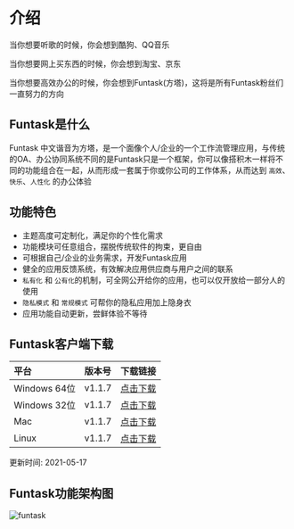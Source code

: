 # 介绍

当你想要听歌的时候，你会想到酷狗、QQ音乐

当你想要网上买东西的时候，你会想到淘宝、京东

当你想要高效办公的时候，你会想到Funtask(方塔)，这将是所有Funtask粉丝们一直努力的方向

## Funtask是什么

Funtask 中文谐音为方塔，是一个面像个人/企业的一个工作流管理应用，与传统的OA、办公协同系统不同的是Funtask只是一个框架，你可以像搭积木一样将不同的功能组合在一起，从而形成一套属于你或你公司的工作体系，从而达到 `高效`、`快乐`、`人性化` 的办公体验

## 功能特色

-   主题高度可定制化，满足你的个性化需求
-   功能模块可任意组合，摆脱传统软件的拘束，更自由
-   可根据自己/企业的业务需求，开发Funtask应用
-   健全的应用反馈系统，有效解决应用供应商与用户之间的联系
-   `私有化` 和 `公有化`的机制，可全网公开给你的应用，也可以仅开放给一部分人的使用
-   `隐私模式` 和 `常规模式` 可帮你的隐私应用加上隐身衣
-   应用功能自动更新，尝鲜体验不等待

## Funtask客户端下载

| 平台          | 版本号    | 下载链接                                                                                           |
| :---------- | :----- | :--------------------------------------------------------------------------------------------- |
| Windows 64位 | v1.1.7 | [点击下载](https://upyfuntask.suwis.com/funtask/download/windows/Funtask%20Setup%201.1.7.exe)      |
| Windows 32位 | v1.1.7 | [点击下载](https://upyfuntask.suwis.com/funtask/download/windows/Funtask%20Setup%201.1.7_ia32.exe) |
| Mac         | v1.1.7 | [点击下载](https://upyfuntask.suwis.com/funtask/download/mac/Funtask%20Setup%201.1.7_amd64.snap)   |
| Linux       | v1.1.7 | [点击下载](https://upyfuntask.suwis.com/funtask/download/linux/Funtask_1.1.7_amd64.snap)           |

更新时间: 2021-05-17

## Funtask功能架构图

![funtask](/framework.jpg)
